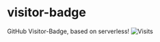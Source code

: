 # visitor-badge
GitHub Visitor-Badge, based on serverless!
![Visits](https://img.shields.io/badge/Visits-1-blue)

